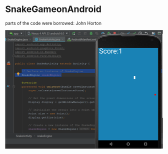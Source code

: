 # SnakeGameonAndroid
parts of the code were borrowed: John Horton

![Screenshot](https://github.com/Ars4Mars/SnakeGameonAndroid/blob/master/Screenshot_2.png)

